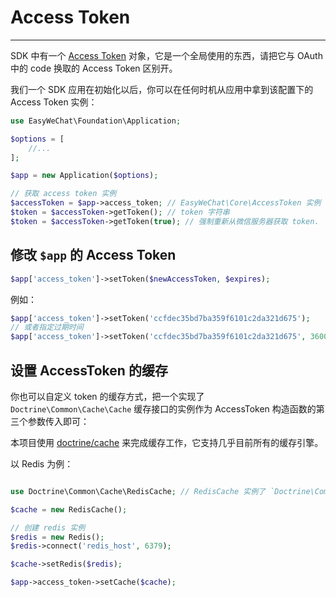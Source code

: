 # Access Token
---

SDK 中有一个 [Access Token](https://github.com/overtrue/wechat/blob/master/src/Core/AccessToken.php) 对象，它是一个全局使用的东西，请把它与 OAuth 中的 code 换取的 Access Token 区别开。

我们一个 SDK 应用在初始化以后，你可以在任何时机从应用中拿到该配置下的 Access Token 实例：

```php
use EasyWeChat\Foundation\Application;

$options = [
    //...
];

$app = new Application($options);

// 获取 access token 实例
$accessToken = $app->access_token; // EasyWeChat\Core\AccessToken 实例
$token = $accessToken->getToken(); // token 字符串
$token = $accessToken->getToken(true); // 强制重新从微信服务器获取 token.
```

## 修改 `$app` 的 Access Token

```php
$app['access_token']->setToken($newAccessToken, $expires);
```

例如：

```php
$app['access_token']->setToken('ccfdec35bd7ba359f6101c2da321d675');
// 或者指定过期时间
$app['access_token']->setToken('ccfdec35bd7ba359f6101c2da321d675', 3600);  // 单位：秒
```

## 设置 AccessToken 的缓存

你也可以自定义 token 的缓存方式，把一个实现了 `Doctrine\Common\Cache\Cache` 缓存接口的实例作为 AccessToken 构造函数的第三个参数传入即可：

本项目使用 [doctrine/cache](https://github.com/doctrine/cache) 来完成缓存工作，它支持几乎目前所有的缓存引擎。

以 Redis 为例：

```php

use Doctrine\Common\Cache\RedisCache; // RedisCache 实例了 `Doctrine\Common\Cache\Cache` 接口

$cache = new RedisCache();

// 创建 redis 实例
$redis = new Redis();
$redis->connect('redis_host', 6379);

$cache->setRedis($redis);

$app->access_token->setCache($cache);
```

